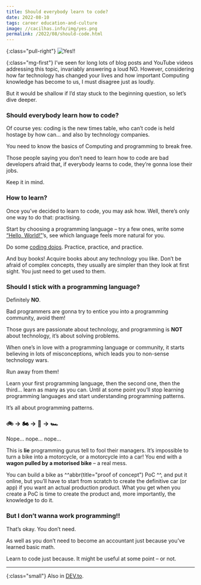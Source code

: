 ```yaml
---
title: Should everybody learn to code?
date: 2022-08-10
tags: career education-and-culture
image: //cacilhas.info/img/yes.png
permalink: /2022/08/should-code.html
---
```

[image]: {{{image}}}
[DEV.to]: https://dev.to/cacilhas/should-everybody-learn-to-code-45lo
[coding dojos]: https://www.codingdojo.com/
[“Hello, World!”]: https://www.rosettacode.org/wiki/Hello_world/Text

{:class="pull-right"} ![Yes!!][image]

{:class="mg-first"} I’ve seen for long lots of blog posts and YouTube videos
addressing this topic, invariably answering a loud NO. However, considering
how far technology has changed your lives and how important Computing knowledge
has become to us, I must disagree just as loudly.

But it would be shallow if I’d stay stuck to the beginning question, so let’s
dive deeper.

### Should everybody learn how to code?

Of course yes: coding is the new times table, who can’t code is held hostage by
how can… and also by technology companies.

You need to know the basics of Computing and programming to break free.

Those people saying you don’t need to learn how to code are bad developers
afraid that, if everybody learns to code, they’re gonna lose their jobs.

Keep it in mind.

### How to learn?

Once you’ve decided to learn to code, you may ask how. Well, there’s only one
way to do that: practising.

Start by choosing a programming language – try a few ones, write some
[“Hello, World!”][]’s, see which language feels more natural for you.

Do some [coding dojos][]. Practice, practice, and practice.

And buy books! Acquire books about any technology you like. Don’t be afraid of
complex concepts, they usually are simpler than they look at first sight. You
just need to get used to them.

### Should I stick with a programming language?

Definitely **NO**.

Bad programmers are gonna try to entice you into a programming community, avoid
them!

Those guys are passionate about technology, and programming is **NOT** about
technology, it’s about solving problems.

When one’s in love with a programming language or community, it starts
believing in lots of misconceptions, which leads you to non-sense technology
wars.

Run away from them!

Learn your first programming language, then the second one, then the third…
learn as many as you can. Until at some point you’ll stop learning programming
languages and start understanding programming patterns.

It’s all about programming patterns.

### 🚲 → 🏍️ → 🚗 → 🏎️

Nope… nope… nope…

This is **lie** programming gurus tell to fool their managers. It’s impossible
to turn a bike into a motorcycle, or a motorcycle into a car! You end with a
**wagon pulled by a motorised bike** – a real mess.

You can build a bike as ^^abbr(title="proof of concept") PoC ^^, and put it
online, but you’ll have to start from scratch to create the definitive car (or
app) if you want an actual production product. What you get when you create a
PoC is time to create the product and, more importantly, the knowledge to do it.

### But I don’t wanna work programming!!

That’s okay. You don’t need.

As well as you don’t need to become an accountant just because you’ve learned
basic math.

Learn to code just because. It might be useful at some point – or not.

-----

{:class="small"} Also in [DEV.to][].
